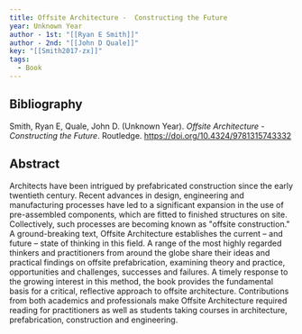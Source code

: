 ```yaml
---
title: Offsite Architecture -  Constructing the Future
year: Unknown Year
author - 1st: "[[Ryan E Smith]]"
author - 2nd: "[[John D Quale]]"
key: "[[Smith2017-zx]]"
tags:
  - Book
---
```


## Bibliography
Smith, Ryan E, Quale, John D. (Unknown Year). _Offsite Architecture -  Constructing the Future_. Routledge. https://doi.org/10.4324/9781315743332


## Abstract
Architects have been intrigued by prefabricated construction since the early twentieth century. Recent advances in design, engineering and manufacturing processes have led to a significant expansion in the use of pre-assembled components, which are fitted to finished structures on site. Collectively, such processes are becoming known as "offsite construction." A ground-breaking text, Offsite Architecture establishes the current – and future – state of thinking in this field. A range of the most highly regarded thinkers and practitioners from around the globe share their ideas and practical findings on offsite prefabrication, examining theory and practice, opportunities and challenges, successes and failures. A timely response to the growing interest in this method, the book provides the fundamental basis for a critical, reflective approach to offsite architecture. Contributions from both academics and professionals make Offsite Architecture required reading for practitioners as well as students taking courses in architecture, prefabrication, construction and engineering.
